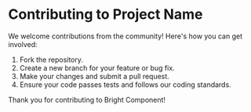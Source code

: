 # Contributing to Project Name

We welcome contributions from the community! Here's how you can get involved:

1. Fork the repository.
2. Create a new branch for your feature or bug fix.
3. Make your changes and submit a pull request.
4. Ensure your code passes tests and follows our coding standards.

Thank you for contributing to Bright Component!